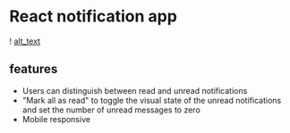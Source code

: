 # React notification app

! [alt_text]('https://i.ibb.co/qFVYw0v/Notifications.png)

## features
+ Users can distinguish between read and unread notifications
+ "Mark all as read" to toggle the visual state of the unread notifications and set the number of unread messages to zero
+ Mobile responsive